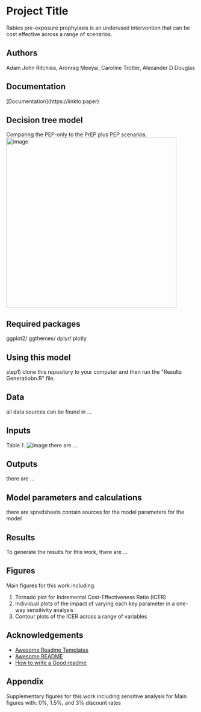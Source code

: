 # Project Title

Rabies pre-exposure prophylaxis is an underused intervention that can be cost effective across a range of scenarios.


## Authors

Adam John Ritchiea, Aronrag Meeyai, Caroline Trotter, Alexander D Douglas

## Documentation

[Documentation](https://linkto paper) 

## Decision tree model
Comparing the PEP-only to the PrEP plus PEP scenarios. 
<img width="452" alt="image" src="https://github.com/user-attachments/assets/85d75e2b-8fba-4b8e-bc6a-b57fa4d876e6">


## Required packages
ggplot2/ ggthemes/ dplyr/ plotly
## Using this model
step1) clone this repository to your computer and then run the "Results Generatiobn.R" file.
## Data
all data sources can be found in ...
## Inputs
Table 1. ![image](https://github.com/user-attachments/assets/762cc7e7-383b-4b53-b4e3-4cade536705b)
there are ...
## Outputs 
there are ...
## Model parameters and calculations
there are spredsheets contain sources for the model parameters for the model

## Results
To generate the results for this work, there are ...

## Figures
Main figures for this work including: 
1) Tornado plot for Indremental Cost-Effectiveness Ratio (ICER)
2) Individual plots of the impact of varying each key parameter in a one-way sensitivity analysis
3) Contour plots of the ICER across a range of variables

## Acknowledgements

 - [Awesome Readme Templates](https://awesomeopensource.com/project/elangosundar/awesome-README-templates)
 - [Awesome README](https://github.com/matiassingers/awesome-readme)
 - [How to write a Good readme](https://bulldogjob.com/news/449-how-to-write-a-good-readme-for-your-github-project)


## Appendix
Supplementary figures for this work including sensitive analysis for Main figures with: 0%, 1.5%, and 3% discount rates










